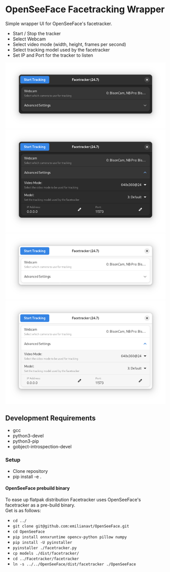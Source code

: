 # OpenSeeFace Facetracking Wrapper

Simple wrapper UI for OpenSeeFace's facetracker.  

- Start / Stop the tracker
- Select Webcam
- Select video mode (width, height, frames per second)
- Select tracking model used by the facetracker
- Set IP and Port for the tracker to listen

![screenshot](https://raw.githubusercontent.com/Z-Ray-Entertainment/Facetracker/main/facetracker/data/screenshots/facetracker.png)
![screenshot](https://raw.githubusercontent.com/Z-Ray-Entertainment/Facetracker/main/facetracker/data/screenshots/facetracker_2.png)
![screenshot](https://raw.githubusercontent.com/Z-Ray-Entertainment/Facetracker/main/facetracker/data/screenshots/facetracker_3.png)
![screenshot](https://raw.githubusercontent.com/Z-Ray-Entertainment/Facetracker/main/facetracker/data/screenshots/facetracker_4.png)

## Development Requirements

- gcc
- python3-devel
- python3-pip
- gobject-introspection-devel

### Setup
- Clone repository
- pip install -e .

#### OpenSeeFace prebuild binary

To ease up flatpak distribution Facetracker uses OpenSeeFace's facetracker as a pre-build binary.  
Get is as follows:

- `cd ../`
- `git clone git@github.com:emilianavt/OpenSeeFace.git`
- `cd OpenSeeFace`
- `pip install onnxruntime opencv-python pillow numpy`
- `pip install -U pyinstaller`
- `pyinstaller ./facetracker.py`
- `cp models ./dist/facetracker/`
- `cd ../Facetracker/facetracker`
- `ln -s ../../OpenSeeFace/dist/facetracker ./OpenSeeFace`
